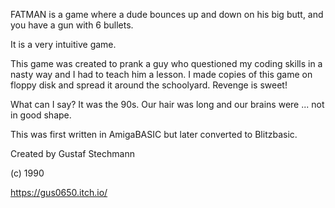 FATMAN is a game where a dude bounces up and down on his big butt, and you have a gun with 6 bullets. 

It is a very intuitive game.

This game was created to prank a guy who questioned my coding skills in a nasty way and I had to teach him a lesson. I made copies of this game on floppy disk and spread it around the schoolyard. Revenge is sweet!

What can I say? It was the 90s. Our hair was long and our brains were ... not in good shape.

This was first written in AmigaBASIC but later converted to Blitzbasic.

Created by Gustaf Stechmann

(c) 1990

https://gus0650.itch.io/
